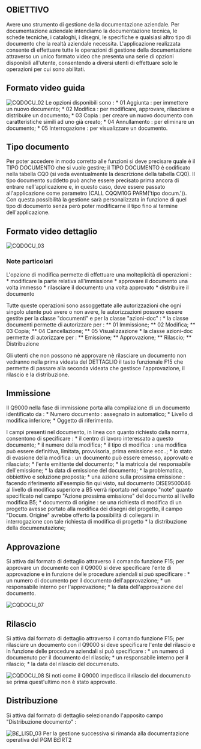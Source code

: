 ## OBIETTIVO
Avere uno strumento di gestione della documentazione aziendale. Per documentazione aziendale intendiamo la documentazione tecnica, le schede tecniche, i cataloghi, i disegni, le
specifiche e qualsiasi altro tipo di documento che la realtà aziendale necessita. L'applicazione realizzata consente di effettuare tutte le operazioni di gestione della documentazione attraverso un
unico formato video che presenta una serie di opzioni disponibili all'utente, consentendo a diversi utenti di effettuare solo le operazioni per cui sono abilitati.

## Formato video guida
![CQDOCU_02](http://doc.smeup.com/immagini/MBDOC_OGG-P_CQQM10/CQDOCU_02.png)
Le opzioni disponibili sono : 
 \* 01 Aggiunta :  per immettere un nuovo documento;
 \* 02 Modifica :  per modificare, approvare, rilasciare e distribuire un documento;
 \* 03 Copia :  per creare un nuovo documento con caratteristiche simili ad uno già creato;
 \* 04 Annullamento :  per eliminare un documento;
 \* 05 Interrogazione :  per visualizzare un documento.

## Tipo documento
Per poter accedere in modo corretto alle funzioni si deve precisare quale è il TIPO DOCUMENTO che si vuole gestire; il TIPO DOCUMENTO è codificato nella tabella CQ0 (si veda eventualmente la descrizione della tabella CQ0).
Il tipo documento suddetto può anche essere precisato prima ancora di entrare nell'applicazione e, in questo caso, deve essere passato all'applicazione come parametro (CALL CQQM10G
PARM('tipo docum.')). Con questa possibilità la gestione sarà personalizzata in funzione di quel tipo di documento senza però poter modificarne il tipo fino al termine dell'applicazione.


## Formato video dettaglio
![CQDOCU_03](http://doc.smeup.com/immagini/MBDOC_OGG-P_CQQM10/CQDOCU_03.png)
### Note particolari
L'opzione di modifica permette di effettuare una molteplicità di operazioni : 
 \* modificare la parte relativa all'immissione
 \* approvare il documento una volta immesso
 \* rilasciare il documento una volta approvato
 \* distribuire il documento

Tutte queste operazioni sono assoggettate alle autorizzazioni che ogni singolo utente può avere o non avere, le autorizzazioni possono essere gestite per la classe "documenti" e per la classe "azioni-doc" : 
 \* la classe documenti permette di autorizzare per : 
 \*\* 01 Immissione;
 \*\* 02 Modifica;
 \*\* 03 Copia;
 \*\* 04 Cancellazione;
 \*\* 05 Visualizzazione
 \* la classe azioni-doc permette di autorizzare per : 
 \*\* Emissione;
 \*\* Approvazione;
 \*\* Rilascio;
 \*\* Distribuzione

Gli utenti che non possono nè approvare nè rilasciare un documento non vedranno nella prima videata del DETTAGLIO il tasto funzionale F15 che permette di passare alla seconda videata che gestisce l'approvazione, il rilascio e la distribuzione.

## Immissione
Il Q9000 nella fase di immissione porta alla compilazione di un documento  identificato da : 
 \* Numero documento :  assegnato in automatico;
 \* Livello di modifica inferiore;
 \* Oggetto di riferimento.

I campi presenti nel documento, in linea con quanto richiesto dalla norma, consentono di specificare : 
 \* il centro di lavoro interessato a questo documento;
 \* il numero della modifica;
 \* il tipo di modifica :  una modifica può essere definitiva, limitata, provvisoria, prima emissione ecc..;
 \* lo stato di evasione della modifica :  un documento può essere emesso, approvato e rilasciato;
 \* l'ente emittente del documento;
 \* la matricola del responsabile dell'emissione;
 \* la data di emissione del documento;
 \* la problematica, obbiettivo e soluzione proposta;
 \* una azione sulla prossima emissione :  facendo riferimento all'esempio fin qui visto, sul documento DISE9500046 al livello di modifica superiore a B5 verrà riportato nel campo "note" quanto specificato nel campo "Azione prossima emissione" del documento al livello modifica B5;
 \* documento di origine :  se una richiesta di modifica di un progetto avesse portato alla modifica dei disegni del progetto, il campo "Docum. Origine" avrebbe offerto la possibilità di collegarsi in interrogazione con tale richiesta di modifica di progetto
 \* la distribuzione della documenutazione;

## Approvazione
Si attiva dal formato di dettaglio attraverso il comando funzione F15; per approvare un documento con il Q9000 si deve specificare l'ente di approvazione e in funzione delle procedure aziendali si può specificare : 
 \* un numero di documento per il documento dell'approvazione;
 \* un responsabile interno per l'approvazione;
 \* la data dell'approvazione del documento.

![CQDOCU_07](http://doc.smeup.com/immagini/MBDOC_OGG-P_CQQM10/CQDOCU_07.png)
## Rilascio
Si attiva dal formato di dettaglio attraverso il comando funzione F15; per rilasciare un documento con il Q9000 si deve specificare l'ente del rilascio e in funzione delle procedure aziendali si può specificare : 
 \* un numero di documenuto per il documento del rilascio;
 \* un responsabile interno per il rilascio;
 \* la data del rilascio del documenuto.

![CQDOCU_08](http://doc.smeup.com/immagini/MBDOC_OGG-P_CQQM10/CQDOCU_08.png)
Si noti come il Q9000 impedisca il rilascio del documenuto se prima quest'ultimo non è stato approvato.

## Distribuzione
Si attiva dal formato di dettaglio selezionando l'apposito campo "Distribuzione documento" : 

![B£_LISD_03](http://doc.smeup.com/immagini/MBDOC_OGG-P_CQQM10/BX_LISD_03.png)
Per la gestione successiva si rimanda alla documentazione operativa del PGM B£IRT2
